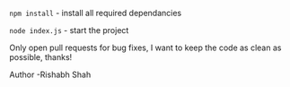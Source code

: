 `npm install` - install all required dependancies

`node index.js` - start the project

Only open pull requests for bug fixes, I want to keep the code as clean as possible, thanks!

Author -Rishabh Shah